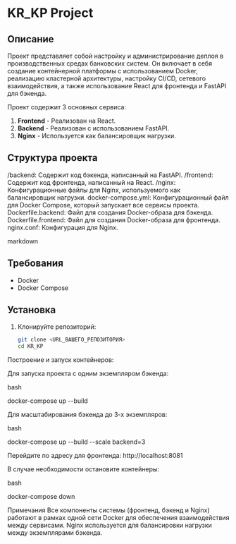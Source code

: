 # KR_KP Project

## Описание

Проект представляет собой настройку и администрирование деплоя в производственных средах банковских систем. Он включает в себя создание контейнерной платформы с использованием Docker, реализацию кластерной архитектуры, настройку CI/CD, сетевого взаимодействия, а также использование React для фронтенда и FastAPI для бэкенда.

Проект содержит 3 основных сервиса:
1. **Frontend** - Реализован на React.
2. **Backend** - Реализован с использованием FastAPI.
3. **Nginx** - Используется как балансировщик нагрузки.

## Структура проекта

/backend: Содержит код бэкенда, написанный на FastAPI.
/frontend: Содержит код фронтенда, написанный на React.
/nginx: Конфигурационные файлы для Nginx, используемого как балансировщик нагрузки.
docker-compose.yml: Конфигурационный файл для Docker Compose, который запускает все сервисы проекта.
Dockerfile.backend: Файл для создания Docker-образа для бэкенда.
Dockerfile.frontend: Файл для создания Docker-образа для фронтенда.
nginx.conf: Конфигурация для Nginx.

markdown

## Требования

- Docker
- Docker Compose

## Установка

1. Клонируйте репозиторий:

   ```bash
   git clone <URL_ВАШЕГО_РЕПОЗИТОРИЯ>
   cd KR_KP
Построение и запуск контейнеров:

Для запуска проекта с одним экземпляром бэкенда:

bash

docker-compose up --build

Для масштабирования бэкенда до 3-х экземпляров:

bash

docker-compose up --build --scale backend=3

Перейдите по адресу для фронтенда: http://localhost:8081

В случае необходимости остановите контейнеры:

bash

docker-compose down

Примечания
Все компоненты системы (фронтенд, бэкенд и Nginx) работают в рамках одной сети Docker для обеспечения взаимодействия между сервисами.
Nginx используется для балансировки нагрузки между экземплярами бэкенда.